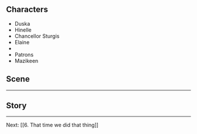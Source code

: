 ## Characters
- Duska
- Hinelle
- Chancellor Sturgis
- Elaine
- 
- Patrons
- Mazikeen

## Scene

---

## Story
---
Next: [[6. That time we did that thing]]